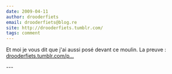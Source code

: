 ```yaml
---
date: 2009-04-11
author: drooderfiets
email: drooderfiets@blog.re
site: http://drooderfiets.tumblr.com/
tags: comment
---
```


<p>Et moi je vous dit que j'ai aussi posé devant ce moulin. La preuve :<br />
<a href="http://drooderfiets.tumblr.com/post/93247933/l-je-suis-devant-un-moulin-cest-pour-montrer" title="http://drooderfiets.tumblr.com/post/93247933/l-je-suis-devant-un-moulin-cest-pour-montrer" rel="nofollow">drooderfiets.tumblr.com/p...</a></p>
---